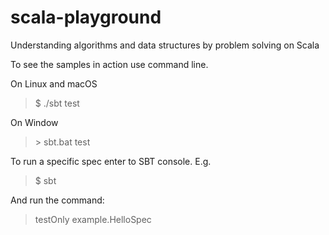 # scala-playground
Understanding algorithms and data structures by problem solving on Scala

To see the samples in action use command line.

On Linux and macOS
> $ ./sbt test

On Window
> \> sbt.bat test

To run a specific spec enter to SBT console. E.g.
> $ sbt

And run the command:
> testOnly example.HelloSpec
